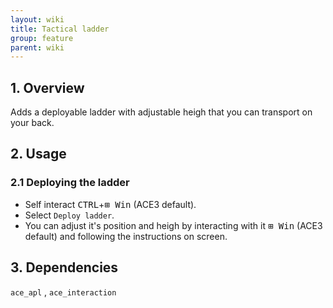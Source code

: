 ```yaml
---
layout: wiki
title: Tactical ladder
group: feature
parent: wiki
---
```


## 1. Overview

Adds a deployable ladder with adjustable heigh that you can transport on your back.

## 2. Usage

### 2.1 Deploying the ladder
- Self interact <kbd>CTRL</kbd>+<kbd>⊞ Win</kbd> (ACE3 default).
- Select `Deploy ladder`.
- You can adjust it's position and heigh by interacting with it <kbd>⊞ Win</kbd> (ACE3 default) and following the instructions on screen.

## 3. Dependencies

`ace_apl` , `ace_interaction`